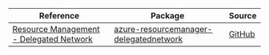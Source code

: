 | Reference | Package | Source |
|---|---|---|
|[Resource Management - Delegated Network](resourcemanager-delegatednetwork-readme.md)|[azure-resourcemanager-delegatednetwork](https://repo1.maven.org/maven2/com/azure/resourcemanager/azure-resourcemanager-delegatednetwork)|[GitHub](https://github.com/Azure/azure-sdk-for-java)|
